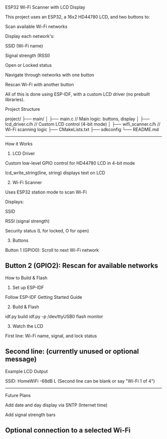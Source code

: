 ESP32 Wi-Fi Scanner with LCD Display

This project uses an ESP32, a 16x2 HD44780 LCD, and two buttons to:

Scan available Wi-Fi networks

Display each network's:

SSID (Wi-Fi name)

Signal strength (RSSI)

Open or Locked status


Navigate through networks with one button

Rescan Wi-Fi with another button


All of this is done using ESP-IDF, with a custom LCD driver (no prebuilt libraries).

Project Structure

project/
├── main/
│   ├── main.c            // Main logic: buttons, display
│   ├── lcd_driver.c/h    // Custom LCD control (4-bit mode)
│   ├── wifi_scanner.c/h  // Wi-Fi scanning logic
├── CMakeLists.txt
├── sdkconfig
└── README.md


---

How it Works

1. LCD Driver

Custom low-level GPIO control for HD44780 LCD in 4-bit mode

lcd_write_string(line, string) displays text on LCD

2. Wi-Fi Scanner

Uses ESP32 station mode to scan Wi-Fi

Displays:

SSID

RSSI (signal strength)

Security status (L for locked, O for open)

3. Buttons

Button 1 (GPIO0): Scroll to next Wi-Fi network

Button 2 (GPIO2): Rescan for available networks
---

How to Build & Flash

1. Set up ESP-IDF

Follow ESP-IDF Getting Started Guide

2. Build & Flash

idf.py build
idf.py -p /dev/ttyUSB0 flash monitor

3. Watch the LCD

First line: Wi-Fi name, signal, and lock status

Second line: (currently unused or optional message)
---

Example LCD Output

SSID: HomeWiFi  -68dB L
(Second line can be blank or say "Wi-Fi 1 of 4")

---

Future Plans

Add date and day display via SNTP (Internet time)

Add signal strength bars

Optional connection to a selected Wi-Fi
---